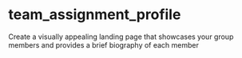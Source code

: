 # team_assignment_profile
 Create a visually appealing landing page that showcases your group members and provides a brief biography of each member
